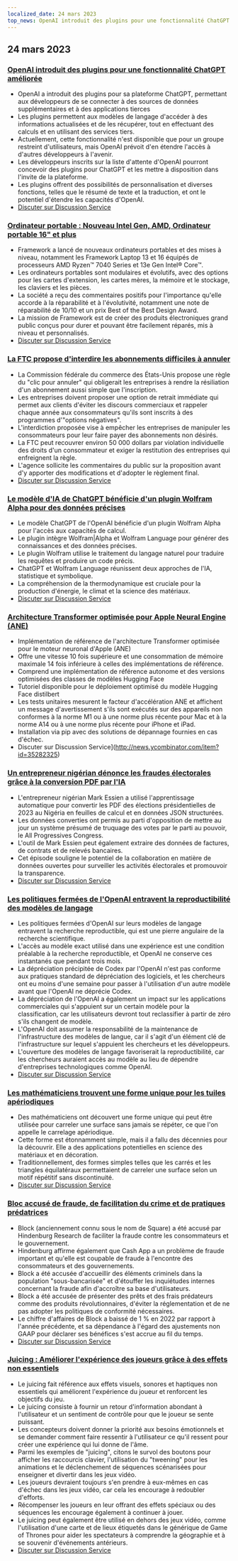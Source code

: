 ```yaml
---
localized_date: 24 mars 2023
top_news: OpenAI introduit des plugins pour une fonctionnalité ChatGPT améliorée
---
```




## 24 mars 2023

### [OpenAI introduit des plugins pour une fonctionnalité ChatGPT améliorée](https://openai.com/blog/chatgpt-plugins)

- OpenAI a introduit des plugins pour sa plateforme ChatGPT, permettant aux développeurs de se connecter à des sources de données supplémentaires et à des applications tierces
- Les plugins permettent aux modèles de langage d'accéder à des informations actualisées et de les récupérer, tout en effectuant des calculs et en utilisant des services tiers.
- Actuellement, cette fonctionnalité n'est disponible que pour un groupe restreint d'utilisateurs, mais OpenAI prévoit d'en étendre l'accès à d'autres développeurs à l'avenir.
- Les développeurs inscrits sur la liste d'attente d'OpenAI pourront concevoir des plugins pour ChatGPT et les mettre à disposition dans l'invite de la plateforme.
- Les plugins offrent des possibilités de personnalisation et diverses fonctions, telles que le résumé de texte et la traduction, et ont le potentiel d'étendre les capacités d'OpenAI.
- [Discuter sur Discussion Service](http://news.ycombinator.com/item?id=35277677)

### [Ordinateur portable : Nouveau Intel Gen, AMD, Ordinateur portable 16" et plus](https://frame.work/)

- Framework a lancé de nouveaux ordinateurs portables et des mises à niveau, notamment les Framework Laptop 13 et 16 équipés de processeurs AMD Ryzen™ 7040 Series et 13e Gen Intel® Core™.
- Les ordinateurs portables sont modulaires et évolutifs, avec des options pour les cartes d'extension, les cartes mères, la mémoire et le stockage, les claviers et les pièces.
- La société a reçu des commentaires positifs pour l'importance qu'elle accorde à la réparabilité et à l'évolutivité, notamment une note de réparabilité de 10/10 et un prix Best of the Best Design Award.
- La mission de Framework est de créer des produits électroniques grand public conçus pour durer et pouvant être facilement réparés, mis à niveau et personnalisés.
- [Discuter sur Discussion Service](http://news.ycombinator.com/item?id=35277660)

### [La FTC propose d'interdire les abonnements difficiles à annuler](https://www.theverge.com/2023/3/23/23652373/ftc-click-to-cancel-subscription-service-dark-patterns-ban)

- La Commission fédérale du commerce des États-Unis propose une règle du "clic pour annuler" qui obligerait les entreprises à rendre la résiliation d'un abonnement aussi simple que l'inscription.
- Les entreprises doivent proposer une option de retrait immédiate qui permet aux clients d'éviter les discours commerciaux et rappeler chaque année aux consommateurs qu'ils sont inscrits à des programmes d'"options négatives".
- L'interdiction proposée vise à empêcher les entreprises de manipuler les consommateurs pour leur faire payer des abonnements non désirés.
- La FTC peut recouvrer environ 50 000 dollars par violation individuelle des droits d'un consommateur et exiger la restitution des entreprises qui enfreignent la règle.
- L'agence sollicite les commentaires du public sur la proposition avant d'y apporter des modifications et d'adopter le règlement final.
- [Discuter sur Discussion Service](http://news.ycombinator.com/item?id=35274519)

### [Le modèle d'IA de ChatGPT bénéficie d'un plugin Wolfram Alpha pour des données précises](https://writings.stephenwolfram.com/2023/03/chatgpt-gets-its-wolfram-superpowers/)

- Le modèle ChatGPT de l'OpenAI bénéficie d'un plugin Wolfram Alpha pour l'accès aux capacités de calcul.
- Le plugin intègre Wolfram|Alpha et Wolfram Language pour générer des connaissances et des données précises.
- Le plugin Wolfram utilise le traitement du langage naturel pour traduire les requêtes et produire un code précis.
- ChatGPT et Wolfram Language réunissent deux approches de l'IA, statistique et symbolique.
- La compréhension de la thermodynamique est cruciale pour la production d'énergie, le climat et la science des matériaux.
- [Discuter sur Discussion Service](http://news.ycombinator.com/item?id=35277925)

### [Architecture Transformer optimisée pour Apple Neural Engine (ANE)](https://github.com/apple/ml-ane-transformers)

- Implémentation de référence de l'architecture Transformer optimisée pour le moteur neuronal d'Apple (ANE)
- Offre une vitesse 10 fois supérieure et une consommation de mémoire maximale 14 fois inférieure à celles des implémentations de référence.
- Comprend une implémentation de référence autonome et des versions optimisées des classes de modèles Hugging Face
- Tutoriel disponible pour le déploiement optimisé du modèle Hugging Face distilbert
- Les tests unitaires mesurent le facteur d'accélération ANE et affichent un message d'avertissement s'ils sont exécutés sur des appareils non conformes à la norme M1 ou à une norme plus récente pour Mac et à la norme A14 ou à une norme plus récente pour iPhone et iPad.
- Installation via pip avec des solutions de dépannage fournies en cas d'échec.
- Discuter sur Discussion Service](http://news.ycombinator.com/item?id=35282325)

### [Un entrepreneur nigérian dénonce les fraudes électorales grâce à la conversion PDF par l'IA](https://markessien.com/posts/drama_of_transcription/)

- L'entrepreneur nigérian Mark Essien a utilisé l'apprentissage automatique pour convertir les PDF des élections présidentielles de 2023 au Nigéria en feuilles de calcul et en données JSON structurées.
- Les données converties ont permis au parti d'opposition de mettre au jour un système présumé de truquage des votes par le parti au pouvoir, le All Progressives Congress.
- L'outil de Mark Essien peut également extraire des données de factures, de contrats et de relevés bancaires.
- Cet épisode souligne le potentiel de la collaboration en matière de données ouvertes pour surveiller les activités électorales et promouvoir la transparence.
- [Discuter sur Discussion Service](http://news.ycombinator.com/item?id=35272227)

### [Les politiques fermées de l'OpenAI entravent la reproductibilité des modèles de langage](https://aisnakeoil.substack.com/p/openais-policies-hinder-reproducible)

- Les politiques fermées d'OpenAI sur leurs modèles de langage entravent la recherche reproductible, qui est une pierre angulaire de la recherche scientifique.
- L'accès au modèle exact utilisé dans une expérience est une condition préalable à la recherche reproductible, et OpenAI ne conserve ces instantanés que pendant trois mois.
- La dépréciation précipitée de Codex par l'OpenAI n'est pas conforme aux pratiques standard de dépréciation des logiciels, et les chercheurs ont eu moins d'une semaine pour passer à l'utilisation d'un autre modèle avant que l'OpenAI ne déprécie Codex.
- La dépréciation de l'OpenAI a également un impact sur les applications commerciales qui s'appuient sur un certain modèle pour la classification, car les utilisateurs devront tout reclassifier à partir de zéro s'ils changent de modèle.
- L'OpenAI doit assumer la responsabilité de la maintenance de l'infrastructure des modèles de langue, car il s'agit d'un élément clé de l'infrastructure sur lequel s'appuient les chercheurs et les développeurs.
- L'ouverture des modèles de langage favoriserait la reproductibilité, car les chercheurs auraient accès au modèle au lieu de dépendre d'entreprises technologiques comme OpenAI.
- [Discuter sur Discussion Service](http://news.ycombinator.com/item?id=35269304)

### [Les mathématiciens trouvent une forme unique pour les tuiles apériodiques](https://www.newscientist.com/article/2365363-mathematicians-discover-shape-that-can-tile-a-wall-and-never-repeat/)

- Des mathématiciens ont découvert une forme unique qui peut être utilisée pour carreler une surface sans jamais se répéter, ce que l'on appelle le carrelage apériodique.
- Cette forme est étonnamment simple, mais il a fallu des décennies pour la découvrir. Elle a des applications potentielles en science des matériaux et en décoration.
- Traditionnellement, des formes simples telles que les carrés et les triangles équilatéraux permettaient de carreler une surface selon un motif répétitif sans discontinuité.
- [Discuter sur Discussion Service](http://news.ycombinator.com/item?id=35273707)

### [Bloc accusé de fraude, de facilitation du crime et de pratiques prédatrices](https://hindenburgresearch.com/block/)

- Block (anciennement connu sous le nom de Square) a été accusé par Hindenburg Research de faciliter la fraude contre les consommateurs et le gouvernement.
- Hindenburg affirme également que Cash App a un problème de fraude important et qu'elle est coupable de fraude à l'encontre des consommateurs et des gouvernements.
- Block a été accusée d'accueillir des éléments criminels dans la population "sous-bancarisée" et d'étouffer les inquiétudes internes concernant la fraude afin d'accroître sa base d'utilisateurs.
- Block a été accusée de présenter des prêts et des frais prédateurs comme des produits révolutionnaires, d'éviter la réglementation et de ne pas adopter les politiques de conformité nécessaires.
- Le chiffre d'affaires de Block a baissé de 1 % en 2022 par rapport à l'année précédente, et sa dépendance à l'égard des ajustements non GAAP pour déclarer ses bénéfices s'est accrue au fil du temps.
- [Discuter sur Discussion Service](http://news.ycombinator.com/item?id=35273782)

### [Juicing : Améliorer l'expérience des joueurs grâce à des effets non essentiels](https://garden.bradwoods.io/notes/design/juice)

- Le juicing fait référence aux effets visuels, sonores et haptiques non essentiels qui améliorent l'expérience du joueur et renforcent les objectifs du jeu.
- Le juicing consiste à fournir un retour d'information abondant à l'utilisateur et un sentiment de contrôle pour que le joueur se sente puissant.
- Les concepteurs doivent donner la priorité aux besoins émotionnels et se demander comment faire ressentir à l'utilisateur ce qu'il ressent pour créer une expérience qui lui donne de l'âme.
- Parmi les exemples de "juicing", citons le survol des boutons pour afficher les raccourcis clavier, l'utilisation du "tweening" pour les animations et le déclenchement de séquences scénarisées pour enseigner et divertir dans les jeux vidéo.
- Les joueurs devraient toujours s'en prendre à eux-mêmes en cas d'échec dans les jeux vidéo, car cela les encourage à redoubler d'efforts.
- Récompenser les joueurs en leur offrant des effets spéciaux ou des séquences les encourage également à continuer à jouer.
- Le juicing peut également être utilisé en dehors des jeux vidéo, comme l'utilisation d'une carte et de lieux étiquetés dans le générique de Game of Thrones pour aider les spectateurs à comprendre la géographie et à se souvenir d'événements antérieurs.
- [Discuter sur Discussion Service](http://news.ycombinator.com/item?id=35273139)

</Steps>
